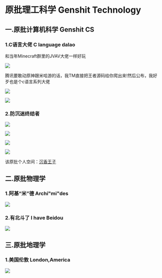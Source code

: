 # 原批理工科学 Genshit Technology


## 一.原批计算机科学 Genshit CS

### 1.C语言大佬 C language dalao

和当年Minecraft群里的JVAV大佬一样好玩

![](https://github.com/DreamingCats/GenshitJokes/raw/main/原批理工科学/C语言大佬.jpg)

腾讯要敢动原神跟米哈游的话，我TM直接把王者源码给你爬出来!然后公布，我好歹也是个c语言系列大佬

![](https://github.com/DreamingCats/GenshitJokes/raw/main/原批理工科学/C动万象.gif)

![](https://github.com/DreamingCats/GenshitJokes/raw/main/原批理工科学/你永远想不到谁是乐子人.jpg)

### 2.防沉迷终结者

![](https://github.com/DreamingCats/GenshitJokes/raw/main/原批理工科学/防沉迷终结者1.jpg)

![](https://github.com/DreamingCats/GenshitJokes/raw/main/原批理工科学/防沉迷终结者2.png)

![](https://github.com/DreamingCats/GenshitJokes/raw/main/原批理工科学/防沉迷终结者3.jpg)

![](https://github.com/DreamingCats/GenshitJokes/raw/main/原批理工科学/防沉迷终结者4.jpg)

该原批个人空间：<a href="https://space.bilibili.com/389612306/dynamic" target="_blank">沉香王子</a>



## 二.原批物理学

### 1.阿基“米”德  Archi"mi"des

![](https://github.com/DreamingCats/GenshitJokes/raw/main/原批理工科学/浮力大于重力.jpg)

### 2.有北斗了  I have Beidou

![](https://github.com/DreamingCats/GenshitJokes/raw/main/images/有北斗了.jpg)


## 三.原批地理学

### 1.美国伦敦 London,America

![](https://github.com/DreamingCats/GenshitJokes/raw/main/原批理工科学/美国伦敦.jpg)

